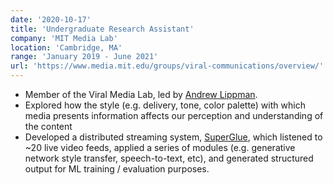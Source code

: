 ```yaml
---
date: '2020-10-17'
title: 'Undergraduate Research Assistant'
company: 'MIT Media Lab'
location: 'Cambridge, MA'
range: 'January 2019 - June 2021'
url: 'https://www.media.mit.edu/groups/viral-communications/overview/'
---
```


- Member of the Viral Media Lab, led by [Andrew Lippman](https://www.media.mit.edu/people/lip/overview/).
- Explored how the style (e.g. delivery, tone, color palette) with which media presents information affects our perception and understanding of the content
- Developed a distributed streaming system, [SuperGlue](https://www.media.mit.edu/projects/superglue/overview/), which listened to ~20 live video feeds, applied a series of modules (e.g. generative network style transfer, speech-to-text, etc), and generated structured output for ML training / evaluation purposes.
